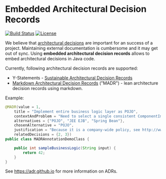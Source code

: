 # Embedded Architectural Decision Records

[![Build Status](https://travis-ci.org/adr/e-adr.svg?branch=master)](https://travis-ci.org/adr/e-adr)
[![License](https://img.shields.io/badge/license-EPL-blue.svg)](LICENSE.md)

We believe that [architectural decisions](https://en.wikipedia.org/wiki/Architectural_decision) are important for an success of a project.
Maintaining external documentation is cumbersome and it may get out of sync.
Using **embedded architectural decision records** allows to embed architectural decisions in Java code.

Currently, following architectural decision records are supported:

- Y-Statements - [Sustainable Architectural Decision Records](https://www.infoq.com/articles/sustainable-architectural-design-decisions)
- [Markdown Architectural Decision Records](https://github.com/adr/madr) ("MADR") - lean architecture decision records using markdown.


Example:

```java
@MADR(value = 1,
    title = "Implement entire business logic layer as POJO",
    contextAndProblem = "Need to select a single consistent ComponentImplementationParadigm' for entire business logic layer",
    alternatives = {"POJO", "JEE EJB", "Spring Bean"},
    chosenAlternative = "POJO",
    justification = "Because it is a company-wide policy, see http://www.iaas.uni-stuttgart.de/institut/ehemalige/zimmermann/indexE.php",
    relatedDecisions = {2, 3})
public class MADRAnnotationDemoClass {

    public int sampleBusinessLogic(String input) {
        return 42;
    }
}
```


See <https://adr.github.io> for more information on ADRs.

